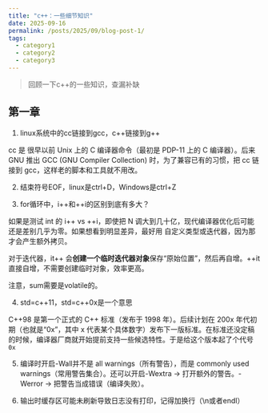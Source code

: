 ```yaml
---
title: "c++：一些细节知识"
date: 2025-09-16
permalink: /posts/2025/09/blog-post-1/
tags:
  - category1
  - category2
  - category3
---
```


> 回顾一下c++的一些知识，查漏补缺

## 第一章

1. linux系统中的cc链接到gcc，c++链接到g++

cc 是 很早以前 Unix 上的 C 编译器命令（最初是 PDP-11 上的 C 编译器）。后来 GNU 推出 GCC (GNU Compiler Collection) 时，为了兼容已有的习惯，把 cc 链接到 gcc，这样老的脚本和工具就不用改。

2. 结束符号EOF，linux是ctrl+D，Windows是ctrl+Z

3. for循环中，i++和++i的区别到底有多大？

如果是测试 int 的 i++ vs ++i，即使把 N 调大到几十亿，现代编译器优化后可能还是差别几乎为零。如果想看到明显差异，最好用 自定义类型或迭代器，因为那才会产生额外拷贝。

对于迭代器，it++ 会**创建一个临时迭代器对象**保存“原始位置”，然后再自增。++it 直接自增，不需要创建临时对象，效率更高。

注意，sum需要是volatile的。

4. std=c++11，std=c++0x是一个意思

C++98 是第一个正式的 C++ 标准（发布于 1998 年）。后续计划在 200x 年代初期（也就是“0x”，其中 x 代表某个具体数字）发布下一版标准。在标准还没定稿的时候，编译器厂商就开始提前支持一些候选特性。于是给这个版本起了个代号`0x`

5. 编译时开启-Wall并不是 all warnings（所有警告），而是 commonly used warnings（常用警告集合）。还可以开启-Wextra → 打开额外的警告。-Werror → 把警告当成错误（编译失败）。

6. 输出时缓存区可能未刷新导致日志没有打印，记得加换行（\n或者endl）